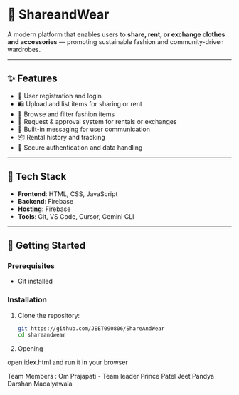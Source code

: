 # 👗 ShareandWear

A modern platform that enables users to **share, rent, or exchange clothes and accessories** — promoting sustainable fashion and community-driven wardrobes.

---

## ✨ Features

- 👤 User registration and login  
- 🛍️ Upload and list items for sharing or rent  
- 🔎 Browse and filter fashion items  
- 📩 Request & approval system for rentals or exchanges  
- 💬 Built-in messaging for user communication  
- 📦 Rental history and tracking  
- 🔐 Secure authentication and data handling  

---

## 🧰 Tech Stack

- **Frontend**: HTML, CSS, JavaScript 
- **Backend**: Firebase   
- **Hosting**: Firebase 
- **Tools**: Git, VS Code, Cursor, Gemini CLI

---

## 🚀 Getting Started

### Prerequisites

- Git installed

### Installation

1. Clone the repository:

   ```bash
   git https://github.com/JEET090806/ShareAndWear
   cd shareandwear

2. Opening

open idex.html and run it in your browser


Team Members :
Om Prajapati - Team leader
Prince Patel
Jeet Pandya
Darshan Madalyawala
